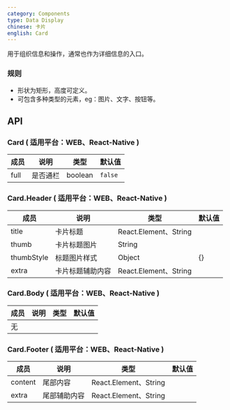 ```yaml
---
category: Components
type: Data Display
chinese: 卡片
english: Card
---
```



用于组织信息和操作，通常也作为详细信息的入口。

### 规则
- 形状为矩形，高度可定义。
- 可包含多种类型的元素，eg：图片、文字、按钮等。

## API

### Card ( 适用平台：WEB、React-Native )

| 成员        | 说明           | 类型               | 默认值       |
|-------------|----------------|--------------------|--------------|
|   full  |  是否通栏  | boolean | `false` |

### Card.Header ( 适用平台：WEB、React-Native )
| 成员        | 说明           | 类型               | 默认值       |
|-------------|----------------|------------------|--------------|
|title| 卡片标题 | React.Element、String | |
|thumb| 卡片标题图片 | String |  |
|thumbStyle| 标题图片样式 | Object | {} |
|extra| 卡片标题辅助内容 | React.Element、String |  |

### Card.Body ( 适用平台：WEB、React-Native )
| 成员        | 说明           | 类型               | 默认值       |
|-------------|----------------|--------------------|--------------|
|无| | | |

### Card.Footer ( 适用平台：WEB、React-Native )

| 成员        | 说明           | 类型        |   默认值       |
|-------------|----------------|--------------------|--------------|
|content|尾部内容 | React.Element、String | |
|extra| 尾部辅助内容 | React.Element、String |  |
